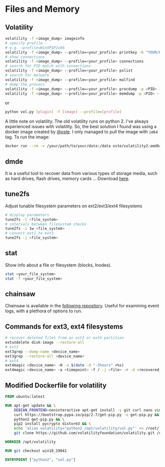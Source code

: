 # Files and Memory

## Volatility

```bash
volatility -f <image_dump> imageinfo
# specify profile
# e.g. –profile=WinXPSP2x86
volatility -f <image_dump> --profile=<your_profile> printkey -K "YOUR/REGISTRY/KEY/HERE"
# show connections
volatility -f <image_dump> --profile=<your_profile> connections
# search for PID match with connections
volatility -f <image_dump> --profile=<your_profile> pslist
# search for malware
volatility -f <image_dump> --profile=<your_profile> malfind
# dump the process
volatility -f <image_dump> --profile=<your_profile> procdump -p <PID> --dump-dir
volatility -f <image_dump> --profile=<your_profile> memdump -p <PID> --dump-dir
```

or 

```bash
python vol.py [plugin] -f [image] --profile=[profile] 
```

A little note on volatility. The old volatility runs on python 2. I've always experienced issues with volatility.
So, the best solution I found was using a docker image created by [@oste](https://hub.docker.com/r/oste/volatility2).
I only managed to pull the image with ``im64`` tag. 
To run the image:
```bash
docker run --rm -v /your/path/to/your/data:/data oste/volatility2:amd64 volatility -f /data/your_memory_dump.vmem <PLUGIN>
```

## dmde

It is a useful tool to recover data from various types of storage media, such as hard drives, flash drives, memory cards ...
Download [here](https://dmde.com/).

## tune2fs

Adjust tunable filesystem parameters on ext2/ext3/ext4 filesystems

```bash
# display parameters
tune2fs -l <file_system>
# intervals between filesystem checks
tune2fs -i 1w <file_system>
# convert ext2 to ext3
tune2fs -j <file_system>
```

## stat

Show info about a file or filesystem (blocks, Inodes).

```bash
stat <your_file_system>
stat -f <your_file_system>
```

## chainsaw

Chainsaw is available in the [following repository](https://github.com/WithSecureLabs/chainsaw).
Useful for examining event logs, with a plethora of options to run.

## Commands for ext3, ext4 filesystems

```bash
# recover deleted files from an ext3 or ext4 partition
extundelete disk-image --restore-all
# ext3
ext3grep --dump-name <device_name>
ext3grep --restore-all <device_name>
# ext4
ext4magic <device_name> -H -a $(date -d "-3hours" +%s)
ext4magic <device_name> -a <timepoint> -f / -j <file> -r -d <recovered_file>
```

## Modified Dockerfile for volatility 

```Dockerfile
FROM ubuntu:latest

RUN apt-get update && \
    DEBIAN_FRONTEND=noninteractive apt-get install -y git curl nano vim python2.7 wget pcregrep libpcre++-dev python2-dev build-essential libdistorm3-dev yara libraw1394-11 libcapstone-dev capstone-tool tzdata && \
    curl https://bootstrap.pypa.io/pip/2.7/get-pip.py -o get-pip.py && \
    python2 get-pip.py && \
    pip2 install pycrypto distorm3 && \
    echo 'alias volatility="python2 /opt/volatility/vol.py"' >> /root/.bashrc && \
    git clone https://github.com/volatilityfoundation/volatility.git /opt/volatility

WORKDIR /opt/volatility

RUN git checkout win10_19041

ENTRYPOINT ["python2", "vol.py"]
```

